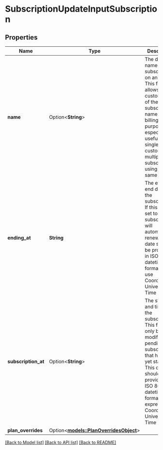 # SubscriptionUpdateInputSubscription

## Properties

Name | Type | Description | Notes
------------ | ------------- | ------------- | -------------
**name** | Option<**String**> | The display name of the subscription on an invoice. This field allows for customization of the subscription's name for billing purposes, especially useful when a single customer has multiple subscriptions using the same plan. | [optional]
**ending_at** | **String** | The effective end date of the subscription. If this field is set to null, the subscription will automatically renew. This date should be provided in ISO 8601 datetime format, and use Coordinated Universal Time (UTC). | 
**subscription_at** | Option<**String**> | The start date and time of the subscription. This field can only be modified for pending subscriptions that have not yet started. This date should be provided in ISO 8601 datetime format and expressed in Coordinated Universal Time (UTC). | [optional]
**plan_overrides** | Option<[**models::PlanOverridesObject**](PlanOverridesObject.md)> |  | [optional]

[[Back to Model list]](../README.md#documentation-for-models) [[Back to API list]](../README.md#documentation-for-api-endpoints) [[Back to README]](../README.md)


